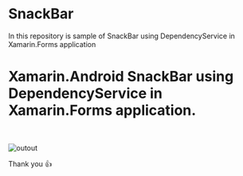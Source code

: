 # SnackBar
In this repository is sample of SnackBar using DependencyService in Xamarin.Forms application

# Xamarin.Android SnackBar using DependencyService in Xamarin.Forms application.

<br/>

![outout](https://user-images.githubusercontent.com/24875197/41027663-3c8e4818-6995-11e8-99d4-3302efc07292.gif)
<br/>

Thank you   :+1:
